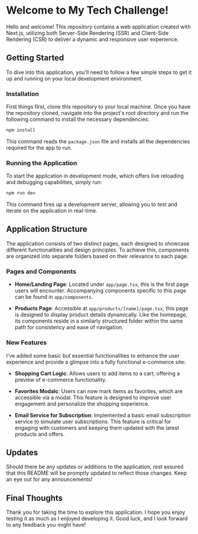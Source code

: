 # Welcome to My Tech Challenge!

Hello and welcome! This repository contains a web application created with Next.js, utilizing both Server-Side Rendering (SSR) and Client-Side Rendering (CSR) to deliver a dynamic and responsive user experience.

## Getting Started

To dive into this application, you'll need to follow a few simple steps to get it up and running on your local development environment.

### Installation

First things first, clone this repository to your local machine. Once you have the repository cloned, navigate into the project's root directory and run the following command to install the necessary dependencies:

```bash
npm install
```

This command reads the `package.json` file and installs all the dependencies required for the app to run.

### Running the Application

To start the application in development mode, which offers live reloading and debugging capabilities, simply run:

```bash
npm run dev
```

This command fires up a development server, allowing you to test and iterate on the application in real-time.

## Application Structure

The application consists of two distinct pages, each designed to showcase different functionalities and design principles. To achieve this, components are organized into separate folders based on their relevance to each page.

### Pages and Components

- **Home/Landing Page**: Located under `app/page.tsx`, this is the first page users will encounter. Accompanying components specific to this page can be found in `app/components`.

- **Products Page**: Accessible at `app/products/[name]/page.tsx`, this page is designed to display product details dynamically. Like the homepage, its components reside in a similarly structured folder within the same path for consistency and ease of navigation.

### New Features

I've added some basic but essential functionalities to enhance the user experience and provide a glimpse into a fully functional e-commerce site:

- **Shopping Cart Logic**: Allows users to add items to a cart, offering a preview of e-commerce functionality.

- **Favorites Modalc**: Users can now mark items as favorites, which are accessible via a modal. This feature is designed to improve user engagement and personalize the shopping experience.

- **Email Service for Subscription**: Implemented a basic email subscription service to simulate user subscriptions. This feature is critical for engaging with customers and keeping them updated with the latest products and offers.

## Updates

Should there be any updates or additions to the application, rest assured that this README will be promptly updated to reflect those changes. Keep an eye out for any announcements!

## Final Thoughts

Thank you for taking the time to explore this application. I hope you enjoy testing it as much as I enjoyed developing it. Good luck, and I look forward to any feedback you might have!
